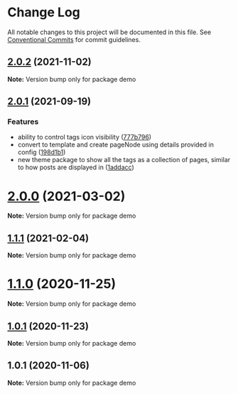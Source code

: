 # Change Log

All notable changes to this project will be documented in this file.
See [Conventional Commits](https://conventionalcommits.org) for commit guidelines.

## [2.0.2](https://github.com/styxlab/gatsby-theme-try-ghost/compare/demo@2.0.1...demo@2.0.2) (2021-11-02)

**Note:** Version bump only for package demo





## [2.0.1](https://github.com/styxlab/gatsby-theme-try-ghost/compare/demo@2.0.0...demo@2.0.1) (2021-09-19)


### Features

* ability to control tags icon visibility ([777b796](https://github.com/styxlab/gatsby-theme-try-ghost/commit/777b796629e3af1ef657ad4dca02a0fbd5e1435c))
* convert to template and create pageNode using details provided in config ([198d1b1](https://github.com/styxlab/gatsby-theme-try-ghost/commit/198d1b1f3b6cc54e84068db775cf7b3e0930ad3b))
* new theme package to show all the tags as a collection of pages, similar to how posts are displayed in ([1addacc](https://github.com/styxlab/gatsby-theme-try-ghost/commit/1addacc454259968d60666f1d70372b9d6c7e1cf))





# [2.0.0](https://github.com/styxlab/gatsby-theme-try-ghost/compare/demo@1.1.1...demo@2.0.0) (2021-03-02)

**Note:** Version bump only for package demo





## [1.1.1](https://github.com/styxlab/gatsby-theme-try-ghost/compare/demo@1.1.0...demo@1.1.1) (2021-02-04)

**Note:** Version bump only for package demo





# [1.1.0](https://github.com/styxlab/gatsby-theme-try-ghost/compare/demo@1.0.1...demo@1.1.0) (2020-11-25)

**Note:** Version bump only for package demo





## [1.0.1](https://github.com/styxlab/gatsby-theme-try-ghost/compare/demo@1.0.1...demo@1.0.1) (2020-11-23)

**Note:** Version bump only for package demo





## 1.0.1 (2020-11-06)

**Note:** Version bump only for package demo
